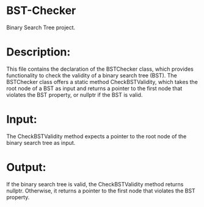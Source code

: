 # BST-Checker
Binary Search Tree project.
# Description:
This file contains the declaration of the BSTChecker class, which provides functionality
to check the validity of a binary search tree (BST). The BSTChecker class offers a static
method CheckBSTValidity, which takes the root node of a BST as input and returns a pointer
to the first node that violates the BST property, or nullptr if the BST is valid.

# Input:
The CheckBSTValidity method expects a pointer to the root node of the binary search tree
as input.

# Output:
If the binary search tree is valid, the CheckBSTValidity method returns nullptr. Otherwise,
it returns a pointer to the first node that violates the BST property.
